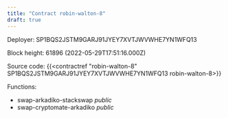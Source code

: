 ```yaml
---
title: "Contract robin-walton-8"
draft: true
---
```

Deployer: SP1BQS2JSTM9GARJ91JYEY7XVTJWVWHE7YN1WFQ13


 



Block height: 61896 (2022-05-29T17:51:16.000Z)

Source code: {{<contractref "robin-walton-8" SP1BQS2JSTM9GARJ91JYEY7XVTJWVWHE7YN1WFQ13 robin-walton-8>}}

Functions:

* swap-arkadiko-stackswap _public_
* swap-cryptomate-arkadiko _public_
